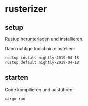 # rusterizer

## setup
Rustup [herunterladen](https://rustup.rs/) und installieren.

Dann richtige toolchain einstellen:
```bash
rustup install nightly-2019-04-18
rustup default nightly-2019-04-18
```

## starten

Code kompilieren und ausführen:
```bash
cargo run
```
